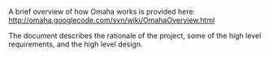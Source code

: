 A brief overview of how Omaha works is provided here:
http://omaha.googlecode.com/svn/wiki/OmahaOverview.html

The document describes the rationale of the project, some of the high level requirements, and the high level design.